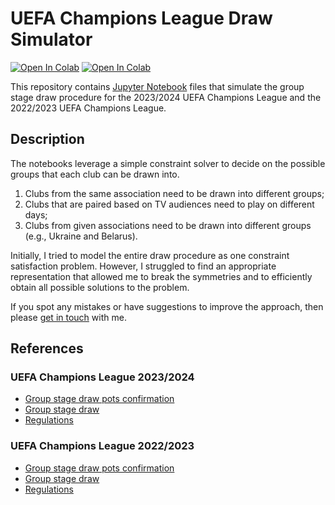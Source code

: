 # UEFA Champions League Draw Simulator

[![Open In Colab](https://colab.research.google.com/assets/colab-badge.svg)](https://colab.research.google.com/github/JanVanHaaren/champions-league-draw-simulator/blob/main/champions-league-group-stage-2324.ipynb)
[![Open In Colab](https://colab.research.google.com/assets/colab-badge.svg)](https://colab.research.google.com/github/JanVanHaaren/champions-league-draw-simulator/blob/main/champions-league-group-stage-2223.ipynb)

This repository contains [Jupyter Notebook](https://jupyter.org) files that simulate the group stage draw procedure for the 2023/2024 UEFA Champions League and the 2022/2023 UEFA Champions League.

## Description

The notebooks leverage a simple constraint solver to decide on the possible groups that each club can be drawn into.
1. Clubs from the same association need to be drawn into different groups;  
2. Clubs that are paired based on TV audiences need to play on different days;
3. Clubs from given associations need to be drawn into different groups (e.g., Ukraine and Belarus).

Initially, I tried to model the entire draw procedure as one constraint satisfaction problem. However, I struggled to find an appropriate representation that allowed me to break the symmetries and to efficiently obtain all possible solutions to the problem.

If you spot any mistakes or have suggestions to improve the approach, then please [get in touch](https://twitter.com/JanVanHaaren) with me.

## References

### UEFA Champions League 2023/2024
* [Group stage draw pots confirmation](https://www.uefa.com/uefachampionsleague/news/0284-18dd7960fa09-4e1923dabdbf-1000--champions-league-group-stage-draw-pots-confirmed/)
* [Group stage draw](https://www.uefa.com/uefachampionsleague/draws/2023/2001775/)
* [Regulations](https://kassiesa.net/uefa/files/2023-24-uefa-cl-rules.pdf)

### UEFA Champions League 2022/2023
* [Group stage draw pots confirmation](https://www.uefa.com/uefachampionsleague/news/0278-15f3603078f7-909c4310d18c-1000--champions-league-group-stage-draw-pots-confirmed/)
* [Group stage draw](https://www.uefa.com/uefachampionsleague/draws/2023/2001673/)
* [Regulations](https://kassiesa.net/uefa/files/2022-23-uefa-cl-rules.pdf)